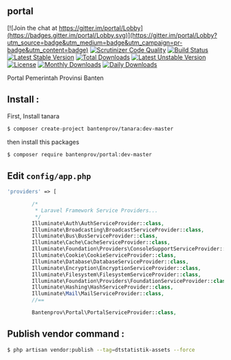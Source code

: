## portal

[![Join the chat at https://gitter.im/portal/Lobby](https://badges.gitter.im/portal/Lobby.svg)](https://gitter.im/portal/Lobby?utm_source=badge&utm_medium=badge&utm_campaign=pr-badge&utm_content=badge)
[![Scrutinizer Code Quality](https://scrutinizer-ci.com/g/bantenprov/portal/badges/quality-score.png?b=master)](https://scrutinizer-ci.com/g/bantenprov/portal/?branch=master)
[![Build Status](https://scrutinizer-ci.com/g/bantenprov/portal/badges/build.png?b=master)](https://scrutinizer-ci.com/g/bantenprov/portal/build-status/master)
[![Latest Stable Version](https://poser.pugx.org/bantenprov/portal/v/stable)](https://packagist.org/packages/bantenprov/portal)
[![Total Downloads](https://poser.pugx.org/bantenprov/portal/downloads)](https://packagist.org/packages/bantenprov/portal)
[![Latest Unstable Version](https://poser.pugx.org/bantenprov/portal/v/unstable)](https://packagist.org/packages/bantenprov/portal)
[![License](https://poser.pugx.org/bantenprov/portal/license)](https://packagist.org/packages/bantenprov/portal)
[![Monthly Downloads](https://poser.pugx.org/bantenprov/portal/d/monthly)](https://packagist.org/packages/bantenprov/portal)
[![Daily Downloads](https://poser.pugx.org/bantenprov/portal/d/daily)](https://packagist.org/packages/bantenprov/portal)


Portal Pemerintah Provinsi Banten

## Install :

First, Install tanara

```bash
$ composer create-project bantenprov/tanara:dev-master
```
then install this packages

```bash
$ composer require bantenprov/portal:dev-master
```

## Edit `config/app.php`

```php
'providers' => [

        /*
         * Laravel Framework Service Providers...
         */
        Illuminate\Auth\AuthServiceProvider::class,
        Illuminate\Broadcasting\BroadcastServiceProvider::class,
        Illuminate\Bus\BusServiceProvider::class,
        Illuminate\Cache\CacheServiceProvider::class,
        Illuminate\Foundation\Providers\ConsoleSupportServiceProvider::class,
        Illuminate\Cookie\CookieServiceProvider::class,
        Illuminate\Database\DatabaseServiceProvider::class,
        Illuminate\Encryption\EncryptionServiceProvider::class,
        Illuminate\Filesystem\FilesystemServiceProvider::class,
        Illuminate\Foundation\Providers\FoundationServiceProvider::class,
        Illuminate\Hashing\HashServiceProvider::class,
        Illuminate\Mail\MailServiceProvider::class,
        //==

        Bantenprov\Portal\PortalServiceProvider::class,
```

## Publish vendor command :

```bash
$ php artisan vendor:publish --tag=dtstatistik-assets --force
```
